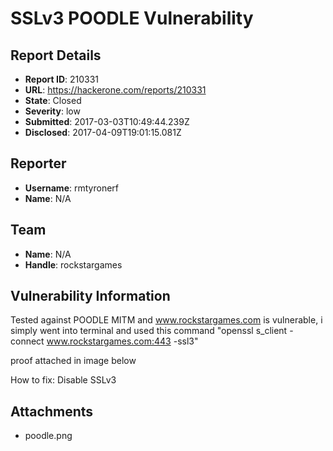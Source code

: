 # SSLv3 POODLE Vulnerability

## Report Details
- **Report ID**: 210331
- **URL**: https://hackerone.com/reports/210331
- **State**: Closed
- **Severity**: low
- **Submitted**: 2017-03-03T10:49:44.239Z
- **Disclosed**: 2017-04-09T19:01:15.081Z

## Reporter
- **Username**: rmtyronerf
- **Name**: N/A

## Team
- **Name**: N/A
- **Handle**: rockstargames

## Vulnerability Information
Tested against POODLE MITM and www.rockstargames.com is vulnerable, i simply went into terminal and used this command "openssl s_client -connect www.rockstargames.com:443 -ssl3" 

proof attached in image below

How to fix: Disable SSLv3


## Attachments
- poodle.png
